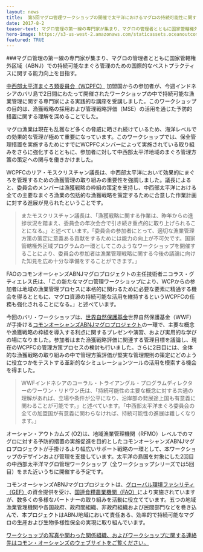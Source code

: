 ```yaml
---
layout: news
title:  第5回マグロ管理ワークショップの開催で太平洋におけるマグロの持続可能性に関する知見向上
date: 2017-8-2
teaser-text: マグロ管理の第一線の専門家が集まり、マグロの管理者とともに国家管轄権外区域（ABNJ）での持続可能なまぐろ管理のための国際的なベストプラクティスに関する能力向上を目指す。
hero-image: https://s3-us-west-2.amazonaws.com/staticassets.oceanoutcomes.org/news+and+analysis/hero+images/tuna-management-workshop-bali.jpg
featured: TRUE
---
```

###マグロ管理の第一線の専門家が集まり、マグロの管理者とともに国家管轄権外区域（ABNJ）での持続可能なまぐろ管理のための国際的なベストプラクティスに関する能力向上を目指す。

<a href="https://www.wcpfc.int/" target="_blank">中西部太平洋まぐろ類委員会（WCPFC）</a> 加盟国からの参加者が、今週インドネシアのバリ島で2日間にわたって開催されたワークショップの中で持続可能な漁業管理に関する専門家による実践的な講座を受講しました。このワークショップの目的は、漁獲戦略の採用および管理戦略評価（MSE）の活用を通じた予防的措置に関する理解を深めることでした。

マグロ漁業は現在も乱獲など多くの脅威に晒され続けているため、海洋レベルでの効果的な管理が極めて重要になっています。このワークショップでは、保全管理措置を実施するためにすでにWCPFCメンバーによって実施されている取り組みをさらに強化するとともに、参加者に対して中西部太平洋地域のまぐろ管理方策の策定への関与を働きかけました。

WCPFCのリア・モスクリスチャン議長は、中西部太平洋において効果的にまぐろを管理するための漁獲管理の取り組みの重要性を強調しました。議長によると、委員会のメンバーは漁獲戦略の枠組の策定を支持し、中西部太平洋における全ての主要なまぐろ漁業の包括的な漁獲戦略を策定するために合意した作業計画に対する進展が見られたということです。

> またモスクリスチャン議長は、「漁獲戦略に関する作業は、昨年からの進捗状況を踏まえ、委員会の年次会合で引き続き重点的に取り上げられることになる。」と述べています。「委員会の参加者にとって、適切な漁業管理方策の策定に意義ある貢献をするためには能力の向上が不可欠です。国家管轄権外区域プログラムの一環としてこのようなワークショップを開催することにより、委員会の参加者は漁業管理戦略に関する今後の議論に向けた知見を広め十分な準備をすることができます。」

FAOのコモンオーシャンズABNJマグロプロジェクトの主任技術者ニコラス・グティエレス氏は、「この新たなマグロ管理ワークショップにより、WCPからの参加者は地域の漁業管理プロセスに本格的に関わるために必要な要素に精通する機会を得るとともに、マグロ資源の持続可能な活用を維持するというWCPFCの任務も強化されることになる。」と述べています。

今回のバリ・ワークショップは、<a href="http://wwf.panda.org/" target="_blank">世界自然保護基金</a>世界自然保護基金（WWF）が手掛ける<a href="http://www.fao.org/in-action/commonoceans/projects/tuna-biodiversity/en/" target="_blank">コモンオーシャンズABNJマグロプロジェクト</a>の一環で、主要な概念や漁獲戦略の枠組を導入する利点に関するプレゼンや演習、および実用的な学びの場になりました。参加者はまた漁獲戦略評価に関連する管理目標を議論し、現在のWCPFCの管理方策プロセスの検討も行いました。さらに2日目には、全体的な漁獲戦略の取り組みの中で管理方策評価が堅実な管理規則の策定にどのように役立つかをテストする革新的なシミュレーションツールの活用を模索する機会を得ました。

> WWFインドネシアのコーラル・トライアングル・プログラムディレクターのワーワン・リドワン氏は、「持続可能性の主要な概念に対する共通の理解があれば、立場や条件が公平になり、沿岸部の発展途上国も有意義に関わることが可能です。」と述べています。「中西部太平洋まぐろ委員会の全ての加盟国が有意義に関わらなければ、持続可能性の進展は難しくなります。」

オーシャン・アウトカムズ (O2)は、地域漁業管理機関（RFMO）レベルでのマグロに対する予防的措置の実施促進を目的としたコモンオーシャンズABNJマグロプロジェクトが手掛けるより幅広いサポート戦略の一環として、本ワークショップのデザインおよび管理を支援しています。太平洋の島国を対象にした2回目の中西部太平洋マグロ管理ワークショップ（全ワークショップシリーズでは5回目）をまた近いうちに開催する予定です。

コモンオーシャンズABNJマグロプロジェクトは、<a href="https://www.thegef.org/" target="_blank">グローバル環境ファシリティ（GEF）</a>の資金提供を受け、<a href="http://www.fao.org/home/en/" target="_blank">国連食糧農業機関（FAO）</a>により実施されていますが、数多くの多様なパートナーの取り組みを活動に役立てています。五つの地域漁業管理機関や各国政府、政府間組織、非政府組織および民間部門などを巻き込んで、本プロジェクトはABNJ地域において責任ある、効率的で持続可能なマグロの生産および生物多様性保全の実現に取り組んでいます。

<a href="http://www.fao.org/in-action/commonoceans/news/detail-events/en/c/1027165/" target="_blank">ワークショップの写真や関わった関係組織、およびワークショップに関する連絡先はコモン・オーシャンズのウェブサイトをご覧ください。</a>
